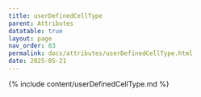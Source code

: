 ```yaml
---
title: userDefinedCellType
parent: Attributes
datatable: true
layout: page
nav_order: 83
permalink: docs/attributes/userDefinedCellType.html
date: 2025-05-21
---
```

{% include content/userDefinedCellType.md %}
